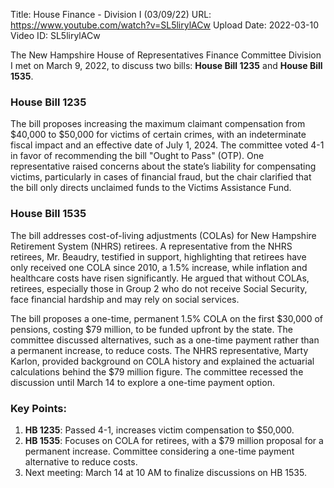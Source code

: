Title: House Finance - Division I (03/09/22)
URL: https://www.youtube.com/watch?v=SL5lirylACw
Upload Date: 2022-03-10
Video ID: SL5lirylACw

The New Hampshire House of Representatives Finance Committee Division I met on March 9, 2022, to discuss two bills: **House Bill 1235** and **House Bill 1535**.

### **House Bill 1235**
The bill proposes increasing the maximum claimant compensation from $40,000 to $50,000 for victims of certain crimes, with an indeterminate fiscal impact and an effective date of July 1, 2024. The committee voted 4-1 in favor of recommending the bill "Ought to Pass" (OTP). One representative raised concerns about the state’s liability for compensating victims, particularly in cases of financial fraud, but the chair clarified that the bill only directs unclaimed funds to the Victims Assistance Fund.

### **House Bill 1535**
The bill addresses cost-of-living adjustments (COLAs) for New Hampshire Retirement System (NHRS) retirees. A representative from the NHRS retirees, Mr. Beaudry, testified in support, highlighting that retirees have only received one COLA since 2010, a 1.5% increase, while inflation and healthcare costs have risen significantly. He argued that without COLAs, retirees, especially those in Group 2 who do not receive Social Security, face financial hardship and may rely on social services.

The bill proposes a one-time, permanent 1.5% COLA on the first $30,000 of pensions, costing $79 million, to be funded upfront by the state. The committee discussed alternatives, such as a one-time payment rather than a permanent increase, to reduce costs. The NHRS representative, Marty Karlon, provided background on COLA history and explained the actuarial calculations behind the $79 million figure. The committee recessed the discussion until March 14 to explore a one-time payment option.

### Key Points:
1. **HB 1235**: Passed 4-1, increases victim compensation to $50,000.
2. **HB 1535**: Focuses on COLA for retirees, with a $79 million proposal for a permanent increase. Committee considering a one-time payment alternative to reduce costs.
3. Next meeting: March 14 at 10 AM to finalize discussions on HB 1535.